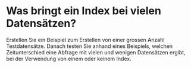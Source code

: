 # Was bringt ein Index bei vielen Datensätzen?
Erstellen Sie ein Beispiel zum Erstellen von einer grossen Anzahl Testdatensätze. Danach testen Sie anhand eines Beispiels, welchen Zeitunterschied eine Abfrage mit vielen und wenigen Datensätzen ergibt, bei der Verwendung von einem oder keinem Index.
